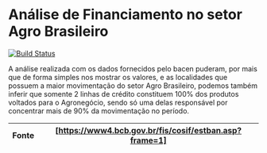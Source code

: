# Análise de Financiamento no setor Agro Brasileiro

[![Build Status](https://travis-ci.org/joemccann/dillinger.svg?branch=master)](https://travis-ci.org/joemccann/dillinger)

A análise realizada com os dados fornecidos pelo bacen puderam, por mais que de forma simples nos mostrar os valores, e as localidades que possuem a maior movimentação do setor Agro Brasileiro, podemos também inferir que somente 2 linhas de crédito constituem 100% dos produtos voltados para o Agronegócio, sendo só uma delas responsável por concentrar mais de 90% da movimentação no período.

| Fonte | [https://www4.bcb.gov.br/fis/cosif/estban.asp?frame=1] |
| ------ | ------ |

